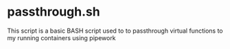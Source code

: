 # passthrough.sh

This script is a basic BASH script used to to passthrough virtual functions to my running containers using pipework
